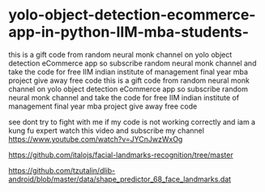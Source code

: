 # yolo-object-detection-ecommerce-app-in-python-IIM-mba-students-
this is a gift code from random neural monk channel on yolo object detection eCommerce app so subscribe random neural monk channel and take the code for free  IIM indian institute of management final year mba project give away free code 
this is a gift code from random neural monk channel on yolo object detection eCommerce app so subscribe random neural monk channel and take the code for free IIM indian institute of management final year mba project give away free code

see dont try to fight with me if my code is not working correctly and iam a kung fu expert watch this video and subscribe my channel
https://www.youtube.com/watch?v=JYCnJwzWxOg


https://github.com/italojs/facial-landmarks-recognition/tree/master

https://github.com/tzutalin/dlib-android/blob/master/data/shape_predictor_68_face_landmarks.dat
